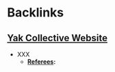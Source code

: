 
# Backlinks
## [Yak Collective Website](<Yak Collective Website.md>)
- XXX
    - **[Referees](<Referees.md>):**

